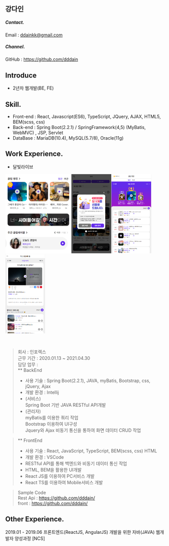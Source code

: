 ## 강다인
##### Contact.
Email : ddainkk@gmail.com
##### Channel.
GitHub : https://github.com/dddain

## Introduce
- 2년차 웹개발(BE, FE) 

## Skill. 
- Front-end : React, Javascript(ES6), TypeScript, JQuery, AJAX, HTML5, BEM(scss, css)
- Back-end : Spring Boot(2.2.1) / SpringFramework(4,5) (MyBatis, WebMVC) , JSP, Servlet
- DataBase : MariaDB(10.4), MySQL(5.7/8), Oracle(11g)

## Work Experience.

* 달빛라이브

<img src="https://github.com/dddain/resume/blob/main/img/clip_main.png" height="250" alt="main" /><img src="https://github.com/dddain/resume/blob/main/img/clip_main_popup.PNG" height="250" alt="popup" /><img src="https://github.com/dddain/resume/blob/main/img/clip_rank.png" height="250" alt="rank" /><img src="https://github.com/dddain/resume/blob/main/img/clip_recommend.png" height="250" alt="rec" />
  
  <br />
  
> 회사 : 인포렉스 <br />
> 근무 기간 : 2020.01.13 ~ 2021.04.30 <br />
> 담당 업무 : <br />
> ** BackEnd 
> - 사용 기술 : Spring Boot(2.2.1), JAVA, myBatis, Bootstrap, css, jQuery, Ajax <br />
> - 개발 환경 : Intellij <br />
> - (서비스) <br />
> Spring Boot 기반 JAVA RESTful API개발 <br />
> - (관리자) <br />
> myBatis를 이용한 쿼리 작업 <br />
> Bootstrap 이용하여 UI구성 <br />
> Jquery와 Ajax 비동기 통신을 통하여 화면 데이터 CRUD 작업 

> ** FrontEnd  <br />
> - 사용 기술 : React, JavaScript, TypeScript, BEM(scss, css) HTML  
> - 개발 환경 : VSCode 
> - RESTful API를 통해 백엔드와 비동기 데이터 통신 작업
> - HTML, BEM을 활용한 UI개발
> - React JS를 이용하여 PC서비스 개발 
> - React TS를 이용하여 Mobile서비스 개발

> Sample Code <br />
> Rest Api : https://github.com/dddain/ <br />
> front : https://github.com/dddain/

## Other Experience.
2019.01 - 2019.06 프론트엔드(ReactJS, AngularJS) 개발을 위한 자바(JAVA) 웹개발자 양성과정 [NCS]

